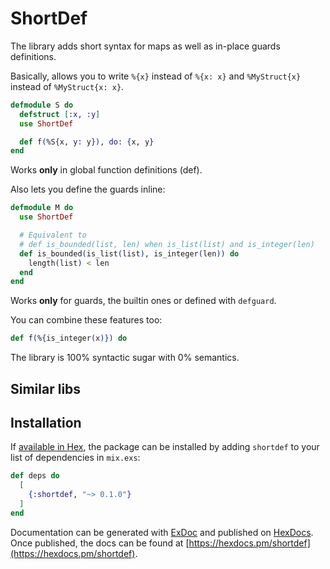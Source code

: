 # ShortDef

The library adds short syntax for maps as well as in-place guards definitions.

Basically, allows you to write `%{x}` instead of `%{x: x}` and `%MyStruct{x}` instead of
`%MyStruct{x: x}`.

```elixir
defmodule S do
  defstruct [:x, :y]
  use ShortDef

  def f(%S{x, y: y}), do: {x, y}
end
```

Works **only** in global function definitions (def).

Also lets you define the guards inline:

```elixir
defmodule M do
  use ShortDef

  # Equivalent to
  # def is_bounded(list, len) when is_list(list) and is_integer(len)
  def is_bounded(is_list(list), is_integer(len)) do
    length(list) < len
  end
end
```

Works **only** for guards, the builtin ones or defined with `defguard`.

You can combine these features too:

```elixir
def f(%{is_integer(x)}) do
```

The library is 100% syntactic sugar with 0% semantics.

## Similar libs

## Installation

If [available in Hex](https://hex.pm/docs/publish), the package can be installed
by adding `shortdef` to your list of dependencies in `mix.exs`:

```elixir
def deps do
  [
    {:shortdef, "~> 0.1.0"}
  ]
end
```

Documentation can be generated with [ExDoc](https://github.com/elixir-lang/ex_doc)
and published on [HexDocs](https://hexdocs.pm). Once published, the docs can
be found at [https://hexdocs.pm/shortdef](https://hexdocs.pm/shortdef).

